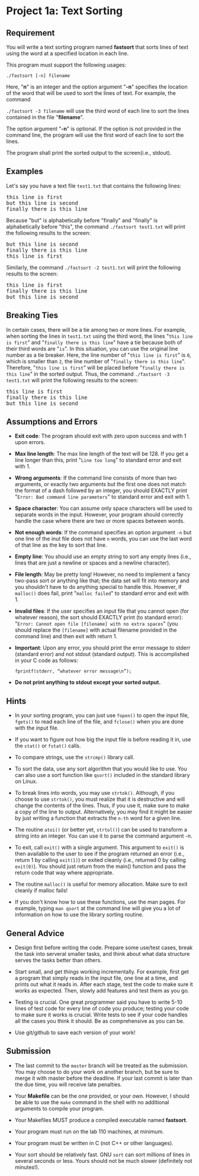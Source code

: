 # Project 1a: Text Sorting

## Requirement
You will write a text sorting program named **fastsort** that sorts lines of text using the word at a specified location in each line.

This program must support the following usages:

```./fastsort [-n] filename```

Here, "**n**" is an integer and the option argument "**-n**" specifies the location of the word that will be used to sort the lines of text. For example, the command 

```./fastsort -3 filename``` will use the third word of each line to sort the lines contained in the file "**filename**".

The option argument "**-n**" is optional. If the option is not provided in the command line, the program will use the first word of each line to sort the lines.

The program shall print the sorted output to the screen(i.e., stdout).

## Examples

Let's say you have a text file `test1.txt` that contains the following lines:

<pre>
this line is first
but this line is second
finally there is this line
</pre>

Because "but" is alphabetically before "finally" and "finally" is alphabetically before "this", the command ```./fastsort test1.txt``` will print the following results to the screen:
<pre>
but this line is second
finally there is this line
this line is first
</pre>

Similarly, the command ```./fastsort -2 test1.txt``` will print the following results to the screen:
<pre>
this line is first
finally there is this line
but this line is second
</pre>

## Breaking Ties
In certain cases, there will be a tie among two or more lines. For example, when sorting the lines in `test1.txt` using the third word, the lines "`this line is first`" and "`finally there is this line`" have a tie because both of their third words are "`is`". In this situation, you can use the original line number as a tie breaker. Here, the line number of "`this line is first`" is `0`, which is smaller than `2`, the line number of "`finally there is this line`". Therefore, "`this line is first`" will be placed before 
"`finally there is this line`" in the sorted output. Thus, the command ```./fastsort -3 test1.txt``` will print the following results to the screen:

<pre>
this line is first
finally there is this line
but this line is second
</pre>

## Assumptions and Errors

- **Exit code**: The program should exit with zero upon success and with 1 upon errors.

- **Max line length**: The max line length of the text will be 128. If you get a line longer than this, print "`Line too long`" to standard error and exit with 1.

- **Wrong arguments**: If the command line consists of more than two arguments, or exactly two arguments but the first one does not match the format of a dash followed 
    by an integer, you should EXACTLY print "`Error: Bad command line parameters`" to standard error and exit with 1.

- **Space character**: You can assume only space characters will be used to separate words in the input. However, your program should correctly handle the case where there are two or more spaces between words.

- **Not enough words**: If the command specifies an option argument `-n` but one line of the inut file does not have `n` words, you can use the last word of that line as the key to sort that line.

- **Empty line**: You should use an empty string to sort any empty lines (i.e., lines that are just a newline or spaces and a newline
    character).

- **File length**: May be pretty long! However, no need to implement a
    fancy two-pass sort or anything like that; the data set will fit
    into memory and you shouldn't have to do anything special to handle
    this. However, if `malloc()` does fail, print "`malloc failed`"
    to standard error and exit with 1.

- **Invalid files**: If the user specifies an input file that you cannot
    open (for whatever reason), the sort should EXACTLY print (to
    standard error): "`Error: Cannot open file [filename] with no extra spaces`"
    (you should replace the `[filename]` with actual filename provided in the command line) and then exit with return 1.

- **Important**: Upon any error, you should print the error message to stderr
    (standard error) and not stdout (standard output). This is
    accomplished in your C code as follows:

    `fprintf(stderr, “whatever error message\n”);`

- **Do not print anything to stdout except your sorted output.** 

## Hints

-   In your sorting program, you can just use `fopen()` to open the
    input file, `fgets()` to read each line of the file, and `fclose()`
    when you are done with the input file.

-   If you want to figure out how big the input file is before
    reading it in, use the `stat()` or `fstat()` calls.

-   To compare strings, use the `strcmp()` library call.

-   To sort the data, use any sort algorithm that you would like to use. You can also use a sort function like `qsort()` included in the standard library on Linux.

-   To break lines into words, you may use `strtok()`. Although, if you choose to use `strtok()`, you must realize that it is destructive and will change the  contents of the lines. Thus, if you use it, make sure to make a copy of the line to output. Alternatively, you may find it might be easier by just writing a function that extracts the `n-th` word for a given line.

-   The routine `atoi()` (or better yet, `strtol()`) can be used to
    transform a string into an integer. You can use it to parse the command argument -n.

-   To exit, call `exit()` with a single argument. This argument to
    `exit()` is then available to the user to see if the program
    returned an error (i.e., return 1 by calling `exit(1)`) or exited
    cleanly (i.e., returned 0 by calling `exit(0)`). You should just
    return from the main() function and pass the return code that way
    where appropriate.

-   The routine `malloc()` is useful for memory allocation. Make sure to
    exit cleanly if malloc fails!

-   If you don't know how to use these functions, use the man pages. For
    example, typing `man qsort` at the command line will give you a lot
    of information on how to use the library sorting routine.
    
## General Advice

- Design first before writing the code. Prepare some use/test cases, break the task into serveral smaller tasks, and think about what data structure serves the tasks better than others.

- Start small, and get things working incrementally. For example, first
get a program that simply reads in the input file, one line at a time,
and prints out what it reads in. After each stage, test the code to make sure it works as expected. Then, slowly add features and test them as you go.

- Testing is crucial. One great programmer said you have to write 5-10
lines of test code for every line of code you produce; testing your code
to make sure it works is crucial. Write tests to see if your code
handles all the cases you think it should. Be as comprehensive as you
can be. 

- Use git/github to save each version of your work! 

## Submission
-   The last commit to the `master` branch will be treated as the submission. You may choose to do your work on another branch, but be sure to merge it with master before the deadline. If your last commit is later than the due time, you will receive late penalties. 

-   Your **Makefile** can be the one provided, or your own. However, I
    should be able to use the `make` command in the shell with no
    additional arguments to compile your program.

-   Your Makefiles MUST produce a compiled executable named
    **fastsort**.

-   Your program must run on the lab 110 machines, at minimum.

-   Your program must be written in C (not C++ or other languages).

-   Your sort should be relatively fast. GNU `sort` can sort millions of
    lines in several seconds or less. Yours should not be much slower
    (definitely not minutes!).
